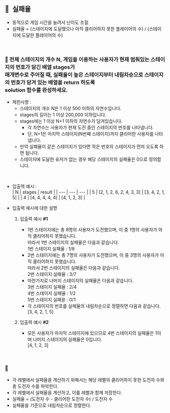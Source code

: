 ## **🧸  실패율**

- 동적으로 게임 시간을 늘려서 난이도 조절
- 실패율 = (스테이지에 도달했으나 아직 클리어하지 못한 플레이어의 수) / (스테이지에 도달한 플레이어의 수)
<br/>

### **🚪 전체 스테이지의 개수 N, 게임을 이용하는 사용자가 현재 멈춰있는 스테이지의 번호가 담긴 배열 stages가 <br/> 매개변수로 주어질 때, 실패율이 높은 스테이지부터 내림차순으로 스테이지의 번호가 담겨 있는 배열을 return 하도록 <br/> solution 함수를 완성하세요.**

- 제한사항 :
    - 스테이지의 개수 N은 1 이상 500 이하의 자연수입니다.
    - stages의 길이는 1 이상 200,000 이하입니다.
    - stages에는 1 이상 N+1 이하의 자연수가 담겨있습니다.
        - 각 자연수는 사용자가 현재 도전 중인 스테이지의 번호를 나타냅니다.
        - 단, N+1은 마지막 스테이지(N번째 스테이지)까지 클리어한 사용자를 나타냅니다.
    - 만약 실패율이 같은 스테이지가 있다면 작은 번호의 스테이지가 먼저 오도록 하면 됩니다.
    - 스테이지에 도달한 유저가 없는 경우 해당 스테이지의 실패율은 0으로 정의합니다. <br/>
<br/>

- 입출력 예시 : <br/>
    | N | stages | result |
    | --- | --- | --- |
    | 5 | [2, 1, 2, 6, 2, 4, 3, 3] | [3, 4, 2, 1, 5] |
    | 4 | [4, 4, 4, 4, 4] | [4, 1, 2, 3] |

- 입출력 예시에 대한 설명

    1. 입출력 예시 **#1**
        - 1번 스테이지에는 총 8명의 사용자가 도전했으며, 이 중 1명의 사용자가 아직 클리어하지 못했습니다. <br/> 따라서 1번 스테이지의 실패율은 다음과 같습니다. <br/>
        1번 스테이지 실패율 : 1/8
        - 2번 스테이지에는 총 7명의 사용자가 도전했으며, 이 중 3명의 사용자가 아직 클리어하지 못했습니다. <br/> 따라서 2번 스테이지의 실패율은 다음과 같습니다. <br/>
            2번 스테이지 실패율 : 3/7
        - 마찬가지로 나머지 스테이지의 실패율은 다음과 같습니다.<br/>
            3번 스테이지 실패율 : 2/4 <br/>
            4번 스테이지 실패율 : 1/2 <br/>
            5번 스테이지 실패윤 : 0/1 <br/>
        - 각 스테이지의 번호를 실패율의 내림차순으로 정렬하면 다음과 같습니다. <br/>
            [3, 4, 2, 1, 5] <br/>
            
    2. 입출력 예시 **#2**
        - 모든 사용자가 마지막 스테이지에 있으므로 4번 스테이지의 실패율은 1이며 나머지 스테이지의 실패율은 0입니다. <br/>
            [4, 1, 2, 3]
<br/>

### **🔑**

- 각 레벨에서 실패율을 계산하기 위해서는 해당 레벨의 클리어하지 못한 도전자 수와 총 도전자 수를 파악한다.
- 각 레벨에서 실패율을 계산하고, 이를 레벨과 함께 저장한다.
- 실패율 = (도전자 수 - 클리어한 도전자 수) / 도전자 수
- 실패율을 기준으로 내림차순으로 정렬한다.
